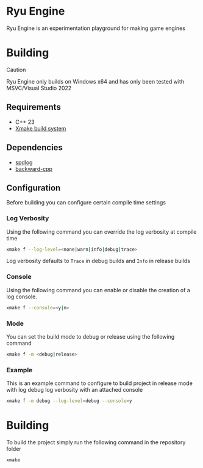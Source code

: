 # Ryu Engine

Ryu Engine is an experimentation playground for making game engines

# Building

> [!CAUTION]
> Ryu Engine only builds on Windows x64 and has only been tested with MSVC/Visual Studio 2022

## Requirements

- C++ 23
- [Xmake build system](https://xmake.io/)

## Dependencies

- [spdlog](https://github.com/gabime/spdlog)
- [backward-cpp](https://github.com/bombela/backward-cpp)

## Configuration

Before building you can configure certain compile time settings

### Log Verbosity

Using the following command you can override the log verbosity at compile time

```bash
xmake f --log-level=<none|warn|info|debug|trace>
```

Log verbosity defaults to `Trace` in debug builds and `Info` in release builds

### Console

Using the following command you can enable or disable the creation of a log console. 

```bash
xmake f --console=<y|n>
```

### Mode

You can set the build mode to debug or release using the following command

```bash
xmake f -m <debug|release>
```

### Example

This is an example command to configure to build project in release mode with log debug log verbosity with an attached console

```bash
xmake f -m debug --log-level=debug --console=y
```

# Building

To build the project simply run the following command in the repository folder

```bash
xmake
```